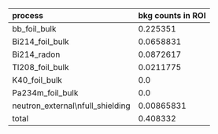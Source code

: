 | **process**                        | **bkg counts in ROI** |
|:-----------------------------------|:----------------------|
| bb\_foil\_bulk                     | 0.225351              |
| Bi214\_foil\_bulk                  | 0.0658831             |
| Bi214\_radon                       | 0.0872617             |
| Tl208\_foil\_bulk                  | 0.0211775             |
| K40\_foil\_bulk                    | 0.0                   |
| Pa234m\_foil\_bulk                 | 0.0                   |
| neutron\_external\nfull\_shielding | 0.00865831            |
| total                              | 0.408332              |
